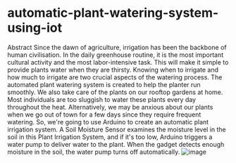 # automatic-plant-watering-system-using-iot
Abstract
Since the dawn of agriculture, irrigation has been the backbone of human civilisation. In the daily greenhouse routine, it is the most important cultural activity and the most labor-intensive task. This will make it simple to provide plants water when they are thirsty. Knowing when to irrigate and how much to irrigate are two crucial aspects of the watering process. The automated plant watering system is created to help the planter run smoothly. We also take care of the plants on our rooftop gardens at home. Most individuals are too sluggish to water these plants every day throughout the heat. Alternatively, we may be anxious about our plants when we go out of town for a few days since they require frequent watering. So, we're going to use Arduino to create an automatic plant irrigation system. A Soil Moisture Sensor examines the moisture level in the soil in this Plant Irrigation System, and if it's too low, Arduino triggers a water pump to deliver water to the plant. When the gadget detects enough moisture in the soil, the water pump turns off automatically.
![image](https://user-images.githubusercontent.com/70069991/167580278-6c1ef75a-6f25-4f58-ab55-c43471552e6c.png)
